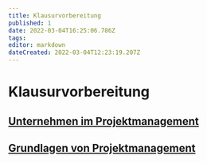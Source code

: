 ```yaml
---
title: Klausurvorbereitung
published: 1
date: 2022-03-04T16:25:06.786Z
tags: 
editor: markdown
dateCreated: 2022-03-04T12:23:19.207Z
---
```


# Klausurvorbereitung

## [Unternehmen im Projektmanagement](/fom/semester-4/semester-4/projektmanagement/unternehmen-im-projektmanagement.md)

## [Grundlagen von Projektmanagement](/fom/semester-4/semester-4/projektmanagement/grundlagen-projektmanagement.md)
